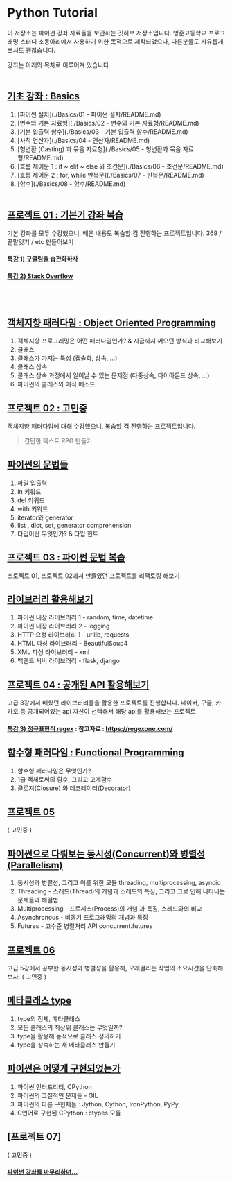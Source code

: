# Python Tutorial
이 저장소는 파이썬 강좌 자료들을 보관하는 깃허브 저장소입니다.
영훈고등학교 프로그래밍 스터디 소동아리에서 사용하기 위한 목적으로 제작되었으나, 다른분들도 자유롭게 쓰셔도 괜찮습니다.

강좌는 아래의 목차로 이루어져 있습니다.
</br></br>

## [기초 강좌 : Basics](./Basics/README.md)
1. [파이썬 설치](./Basics/01 - 파이썬 설치/README.md)
2. [변수와 기본 자료형](./Basics/02 - 변수와 기본 자료형/README.md)
3. [기본 입출력 함수](./Basics/03 - 기본 입출력 함수/README.md)
4. [사칙 연산자](./Basics/04 - 연산자/README.md)
5. [형변환 (Casting) 과 묶음 자료형](./Basics/05 - 형변환과 묶음 자료형/README.md)
6. [흐름 제어문 1 : if ~ elif ~ else 와 조건문](./Basics/06 - 조건문/README.md)
7. [흐름 제어문 2 : for, while 반복문](./Basics/07 - 반복문/README.md)
8. [함수](./Basics/08 - 함수/README.md)
</br></br>

## [프로젝트 01 : 기본기 강좌 복습](./Projects/01_기본기_복습/README.md)
기본 강좌를 모두 수강했으니, 배운 내용도 복습할 겸 진행하는 프로젝트입니다. 
369 / 끝말잇기 / etc 만들어보기

#### [특강 1) 구글링을 습관화하자]()
#### [특강 2) Stack Overflow]()
</br></br>

## [객체지향 패러다임 : Object Oriented Programming](./Advanced_01_OOP/README.md)
1. 객체지향 프로그래밍은 어떤 패러다임인가? & 지금까지 써오던 방식과 비교해보기
2. 클래스
3. 클래스가 가지는 특성 (캡슐화, 상속, ...)
4. 클래스 상속
5. 클래스 상속 과정에서 일어날 수 있는 문제점 (다중상속, 다이아몬드 상속, ...)
6. 파이썬의 클래스와 매직 메소드

## [프로젝트 02 : 고민중](Projects/02_고민중/README.md)
객체지향 패러다임에 대해 수강했으니, 복습할 겸 진행하는 프로젝트입니다.

> 간단한 텍스트 RPG 만들기

## [파이썬의 문법들](./Advanced_02_파이썬의_문법들/README.md)
1. 파일 입출력
2. in 키워드
3. del 키워드
4. with 키워드
5. iterator와 generator
6. list , dict, set, generator comprehension 
7. 타입이란 무엇인가? & 타입 힌트

## [프로젝트 03 : 파이썬 문법 복습]()
프로젝트 01, 프로젝트 02에서 만들었던 프로젝트를 리팩토링 해보기

## [라이브러리 활용해보기]()
1. 파이썬 내장 라이브러리 1 - random, time, datetime
2. 파이썬 내장 라이브러리 2 - logging
3. HTTP 요청 라이브러리 1 - urllib, requests
4. HTML 파싱 라이브러리 - BeautifulSoup4
5. XML 파싱 라이브러리 - xml
6. 백엔드 서버 라이브러리 - flask, django

## [프로젝트 04 : 공개된 API 활용해보기]()
고급 3강에서 배웠던 라이브러리들을 활용한 프로젝트를 진행합니다.
네이버, 구글, 카카오 등 공개되어있는 api 자신이 선택해서 해당 api를 활용해보는 프로젝트

#### [특강 3) 정규표현식 regex]() : 참고자료 : https://regexone.com/

## [함수형 패러다임 : Functional Programming]()
1. 함수형 패러다임은 무엇인가?
2. 1급 객체로써의 함수, 그리고 고계함수
3. 클로져(Closure) 와 데코레이터(Decorator)

## [프로젝트 05]()
( 고민중 )

## [파이썬으로 다뤄보는 동시성(Concurrent)와 병렬성(Parallelism)]()
1. 동시성과 병렬성, 그리고 이를 위한 모듈 threading, multiprocessing, asyncio
2. Threading - 스레드(Thread)의 개념과 스레드의 특징, 그리고 그로 인해 나타나는 문제들과 해결법
3. Multiprocessing - 프로세스(Process)의 개념 과 특징, 스레드와의 비교
4. Asynchronous  - 비동기 프로그래밍의 개념과 특징
5. Futures - 고수준 병렬처리 API concurrent.futures

## [프로젝트 06]()
고급 5강에서 공부한 동시성과 병렬성을 활용해, 오래걸리는 작업의 소요시간을 단축해보자.
( 고민중 )

## [메타클래스 type]()
1. type의 정체, 메타클래스
2. 모든 클래스의 최상위 클래스는 무엇일까?
3. type을 활용해 동적으로 클래스 정의하기
4. type을 상속하는 새 메타클래스 만들기

## [파이썬은 어떻게 구현되었는가]()
1. 파이썬 인터프리터, CPython
2. 파이썬의 고질적인 문제들 - GIL
3. 파이썬의 다른 구현체들 : Jython, Cython, IronPython, PyPy
4. C언어로 구현된 CPython : ctypes 모듈

## [프로젝트 07]
( 고민중 )

#### [파이썬 강좌를 마무리하며...]()
